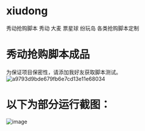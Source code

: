 # xiudong
秀动抢购脚本 秀动 大麦 票星球 纷玩岛 各类抢购脚本定制

# 秀动抢购脚本成品
为保证项目保密性，请添加我好友获取脚本测试。
![a9793d9bde679fb6e7cd13e11e68034](https://user-images.githubusercontent.com/97101851/227129481-f8380b7d-e59c-485c-9709-7b96cdcf8378.jpg)

# 以下为部分运行截图：
![image](https://user-images.githubusercontent.com/97101851/227132104-313bf612-08b7-4467-9a8b-f7e18927e87a.png)

